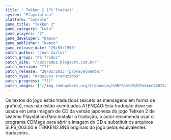 ```yaml
---
title: " Tekken 2 (PS Traduz)"
system: "Playstation"
platform: "Console"
game_title: "Tekken 2"
game_category: "Luta"
game_players: "2"
game_developer: "Namco"
game_publisher: "Namco"
game_release_date: "29/03/1996"
patch_author: "Jean Carlos"
patch_group: "PS Traduz"
patch_site: "//pstraduz.blogspot.com.br/"
patch_version: "???"
patch_release: "20/05/2013 (provavelmente)"
patch_type: "Arquivos traduzidos"
patch_progress: "???"
patch_images: ["//img.romhackers.org/traducoes/%5BPS1%5D%20Tekken%202%20-%20PS%20Traduz%20-%201.jpg","//img.romhackers.org/traducoes/%5BPS1%5D%20Tekken%202%20-%20PS%20Traduz%20-%202.jpg","//img.romhackers.org/traducoes/%5BPS1%5D%20Tekken%202%20-%20PS%20Traduz%20-%203.jpg"]
---
```

Os textos do jogo estão traduzidos (exceto as mensagens em forma de gráfico), mas não estão acentuados.ATENÇÃO:Esta tradução deve ser usada em uma imagem de CD da versão japonesa do jogo Tekken 2 do sistema Playstation.Para instalar a tradução, o autor recomenda usar o programa CDMage para abrir a imagem do CD e substituir os arquivos SLPS_003.00 e TEKKEN2.BNS originais do jogo pelos equivalentes traduzidos.